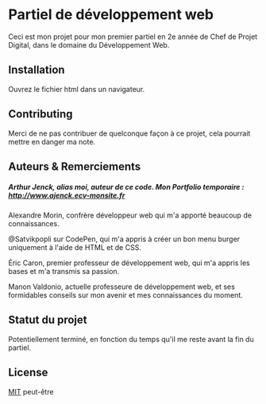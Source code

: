 # Partiel de développement web

Ceci est mon projet pour mon premier partiel en 2e année de Chef de Projet Digital, dans le domaine du Développement Web.

## Installation

Ouvrez le fichier html dans un navigateur.

## Contributing

Merci de ne pas contribuer de quelconque façon à ce projet, cela pourrait mettre en danger ma note.

## Auteurs & Remerciements

##### Arthur Jenck, alias moi, auteur de ce code. Mon Portfolio temporaire : http://www.ajenck.ecv-monsite.fr

Alexandre Morin, confrère développeur web qui m'a apporté beaucoup de connaissances.

@Satvikpopli sur CodePen, qui m'a appris à créer un bon menu burger uniquement à l'aide de HTML et de CSS.

Éric Caron, premier professeur de développement web, qui m'a appris les bases et m'a transmis sa passion.

Manon Valdonio, actuelle professeure de développement web, et ses formidables conseils sur mon avenir et mes connaissances du moment.

## Statut du projet

Potentiellement terminé, en fonction du temps qu'il me reste avant la fin du partiel.

## License

[MIT](https://choosealicense.com/licenses/mit/) peut-être